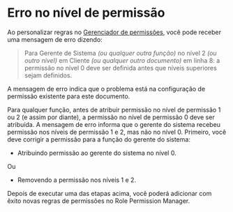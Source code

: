 # Erro no nível de permissão



Ao personalizar regras no [Gerenciador de permissões](/docs/pt/setting-up/users-and-permissions/role-based-permissions), você pode receber uma mensagem de erro dizendo:



> 
> Para Gerente de Sistema *(ou qualquer outra função)* no nível 2 *(ou outro nível)* em Cliente *(ou qualquer outro documento)* em linha 8: a permissão no nível 0 deve ser definida antes que níveis superiores sejam definidos.
> 
> 
> 


A mensagem de erro indica que o problema está na configuração de permissão existente para este documento.


Para qualquer função, antes de atribuir permissão no nível de permissão 1 ou 2 (e assim por diante), a permissão no nível de permissão 0 deve ser atribuída. A mensagem de erro informa que o gerente do sistema recebeu permissão nos níveis de permissão 1 e 2, mas não no nível 0. Primeiro, você deve corrigir a permissão para a função do gerente do sistema:


* Atribuindo permissão ao gerente do sistema no nível 0.


Ou
* Removendo a permissão nos níveis 1 e 2.


Depois de executar uma das etapas acima, você poderá adicionar com êxito novas regras de permissões no Role Permission Manager.




